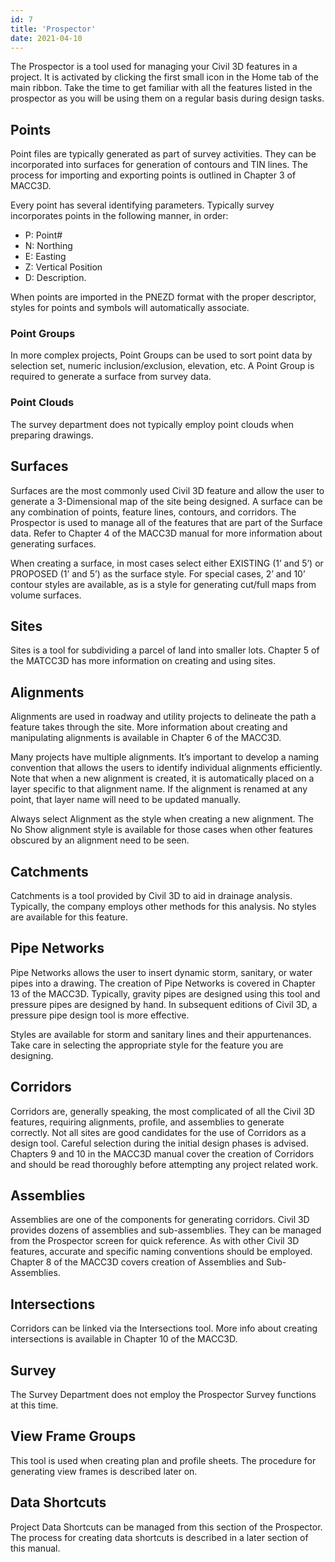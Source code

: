```yaml
---
id: 7
title: 'Prospector'
date: 2021-04-10
---
```


The Prospector is a tool used for managing your Civil 3D features in a project. It is activated by clicking the first small icon in the Home tab of the main ribbon. Take the time to get familiar with all the features listed in the prospector as you will be using them on a regular basis during design tasks.

## Points

Point files are typically generated as part of survey activities. They can be incorporated into surfaces for generation of contours and TIN lines. The process for importing and exporting points is outlined in Chapter 3 of MACC3D.

Every point has several identifying parameters. Typically survey incorporates points in the following manner, in order:

- P: Point#
- N: Northing
- E: Easting
- Z: Vertical Position
- D: Description.

When points are imported in the PNEZD format with the proper descriptor, styles for points and symbols will automatically associate.

### Point Groups

In more complex projects, Point Groups can be used to sort point data by selection set, numeric inclusion/exclusion, elevation, etc. A Point Group is required to generate a surface from survey data.

### Point Clouds

The survey department does not typically employ point clouds when preparing drawings.

## Surfaces

Surfaces are the most commonly used Civil 3D feature and allow the user to generate a 3-Dimensional map of the site being designed. A surface can be any combination of points, feature lines, contours, and corridors. The Prospector is used to manage all of the features that are part of the Surface data. Refer to Chapter 4 of the MACC3D manual for more information about generating surfaces.

When creating a surface, in most cases select either EXISTING (1’ and 5’) or PROPOSED (1’ and 5’) as the surface style. For special cases, 2’ and 10’ contour styles are available, as is a style for generating cut/full maps from volume surfaces.

## Sites

Sites is a tool for subdividing a parcel of land into smaller lots. Chapter 5 of the MATCC3D has more information on creating and using sites.

## Alignments

Alignments are used in roadway and utility projects to delineate the path a feature takes through the site. More information about creating and manipulating alignments is available in Chapter 6 of the MACC3D.

Many projects have multiple alignments. It’s important to develop a naming convention that allows the users to identify individual alignments efficiently. Note that when a new alignment is created, it is automatically placed on a layer specific to that alignment name. If the alignment is renamed at any point, that layer name will need to be updated manually.

Always select Alignment as the style when creating a new alignment. The No Show alignment style is available for those cases when other features obscured by an alignment need to be seen.

## Catchments

Catchments is a tool provided by Civil 3D to aid in drainage analysis. Typically, the company employs other methods for this analysis. No styles are available for this feature.

## Pipe Networks

Pipe Networks allows the user to insert dynamic storm, sanitary, or water pipes into a drawing. The creation of Pipe Networks is covered in Chapter 13 of the MACC3D. Typically, gravity pipes are designed using this tool and pressure pipes are designed by hand. In subsequent editions of Civil 3D, a pressure pipe design tool is more effective.

Styles are available for storm and sanitary lines and their appurtenances. Take care in selecting the appropriate style for the feature you are designing.

## Corridors

Corridors are, generally speaking, the most complicated of all the Civil 3D features, requiring alignments, profile, and assemblies to generate correctly. Not all sites are good candidates for the use of Corridors as a design tool. Careful selection during the initial design phases is advised. Chapters 9 and 10 in the MACC3D manual cover the creation of Corridors and should be read thoroughly before attempting any project related work.

## Assemblies

Assemblies are one of the components for generating corridors. Civil 3D provides dozens of assemblies and sub-assemblies. They can be managed from the Prospector screen for quick reference. As with other Civil 3D features, accurate and specific naming conventions should be employed. Chapter 8 of the MACC3D covers creation of Assemblies and Sub-Assemblies.

## Intersections

Corridors can be linked via the Intersections tool. More info about creating intersections is available in Chapter 10 of the MACC3D.

## Survey

The Survey Department does not employ the Prospector Survey functions at this time.

## View Frame Groups

This tool is used when creating plan and profile sheets. The procedure for generating view frames is described later on.

## Data Shortcuts

Project Data Shortcuts can be managed from this section of the Prospector. The process for creating data shortcuts is described in a later section of this manual.
